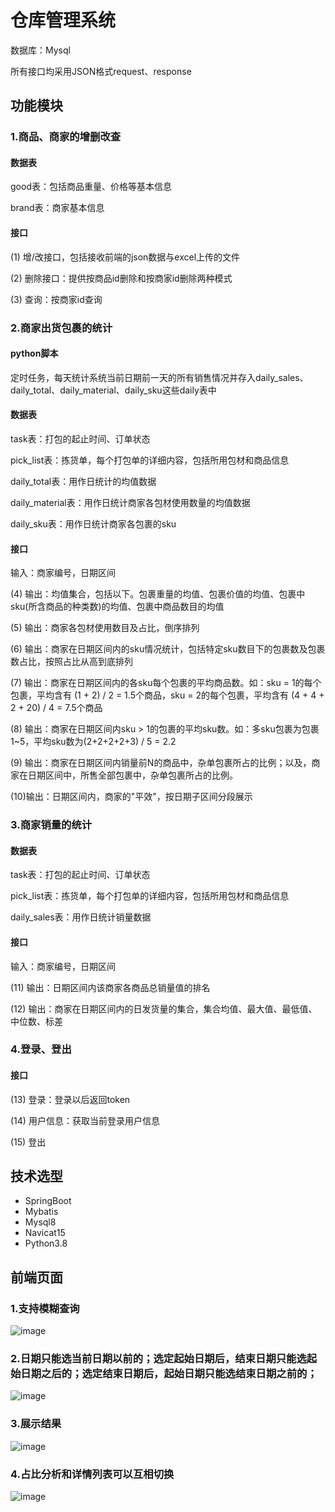 # 仓库管理系统  
数据库：Mysql  

所有接口均采用JSON格式request、response

## 功能模块 
### 1.商品、商家的增删改查  
#### 数据表  

good表：包括商品重量、价格等基本信息

brand表：商家基本信息
#### 接口  
(1) 增/改接口，包括接收前端的json数据与excel上传的文件  

(2) 删除接口：提供按商品id删除和按商家id删除两种模式  

(3) 查询：按商家id查询  
### 2.商家出货包裹的统计  
#### python脚本
定时任务，每天统计系统当前日期前一天的所有销售情况并存入daily_sales、daily_total、daily_material、daily_sku这些daily表中

#### 数据表  
task表：打包的起止时间、订单状态  

pick_list表：拣货单，每个打包单的详细内容，包括所用包材和商品信息  

daily_total表：用作日统计的均值数据     

daily_material表：用作日统计商家各包材使用数量的均值数据  

daily_sku表：用作日统计商家各包裹的sku  
#### 接口  

输入：商家编号，日期区间  
    
(4) 输出：均值集合，包括以下。包裹重量的均值、包裹价值的均值、包裹中sku(所含商品的种类数)的均值、包裹中商品数目的均值  

(5) 输出：商家各包材使用数目及占比，倒序排列  

(6) 输出：商家在日期区间内的sku情况统计，包括特定sku数目下的包裹数及包裹数占比，按照占比从高到底排列  

(7) 输出：商家在日期区间内的各sku每个包裹的平均商品数。如：sku = 1的每个包裹，平均含有 (1 + 2) / 2 = 1.5个商品，sku = 2的每个包裹，平均含有 (4 + 4 + 2 + 20) / 4 = 7.5个商品

(8) 输出：商家在日期区间内sku > 1的包裹的平均sku数。如：多sku包裹为包裹 1~5，平均sku数为(2+2+2+2+3) / 5 = 2.2

(9) 输出：商家在日期区间内销量前N的商品中，杂单包裹所占的比例；以及，商家在日期区间中，所售全部包裹中，杂单包裹所占的比例。

(10)输出：日期区间内，商家的"平效"，按日期子区间分段展示

### 3.商家销量的统计  
#### 数据表  
task表：打包的起止时间、订单状态  

pick_list表：拣货单，每个打包单的详细内容，包括所用包材和商品信息  

daily_sales表：用作日统计销量数据  
#### 接口  
输入：商家编号，日期区间  
    
(11) 输出：日期区间内该商家各商品总销量值的排名  

(12) 输出：商家在日期区间内的日发货量的集合，集合均值、最大值、最低值、中位数、标差  

### 4.登录、登出
#### 接口  
    
(13) 登录：登录以后返回token

(14) 用户信息：获取当前登录用户信息

(15) 登出

## 技术选型 

   * SpringBoot
   * Mybatis
   * Mysql8
   * Navicat15
   * Python3.8

## 前端页面
### 1.支持模糊查询

![image](https://user-images.githubusercontent.com/78685619/164955628-6e62b8a4-517e-49d0-97a2-53f700115ec0.png)

 
### 2.日期只能选当前日期以前的；选定起始日期后，结束日期只能选起始日期之后的；选定结束日期后，起始日期只能选结束日期之前的；

![image](https://user-images.githubusercontent.com/78685619/164955624-c0d48f3f-0915-4cd3-ac41-165d7b479ce9.png)

 
### 3.展示结果

![image](https://user-images.githubusercontent.com/78685619/164955621-75d37227-655a-4119-b329-fbdbb86fab6b.png)


### 4.占比分析和详情列表可以互相切换

![image](https://user-images.githubusercontent.com/78685619/164955617-1ce22bfd-c83b-4966-a5bd-ea3ec07c77ea.png)
